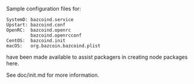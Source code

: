 Sample configuration files for:
```
SystemD: bazcoind.service
Upstart: bazcoind.conf
OpenRC:  bazcoind.openrc
         bazcoind.openrcconf
CentOS:  bazcoind.init
macOS:   org.bazcoin.bazcoind.plist
```
have been made available to assist packagers in creating node packages here.

See doc/init.md for more information.
